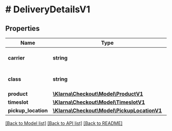 # # DeliveryDetailsV1

## Properties

Name | Type | Description | Notes
------------ | ------------- | ------------- | -------------
**carrier** | **string** | Carrier product name | [optional] 
**class** | **string** | Type of shipping class | [optional] 
**product** | [**\Klarna\Checkout\Model\ProductV1**](ProductV1.md) |  | [optional] 
**timeslot** | [**\Klarna\Checkout\Model\TimeslotV1**](TimeslotV1.md) |  | [optional] 
**pickup_location** | [**\Klarna\Checkout\Model\PickupLocationV1**](PickupLocationV1.md) |  | [optional] 

[[Back to Model list]](../../README.md#documentation-for-models) [[Back to API list]](../../README.md#documentation-for-api-endpoints) [[Back to README]](../../README.md)


